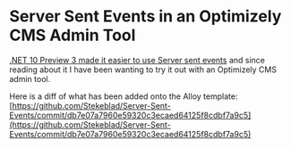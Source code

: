 # Server Sent Events in an Optimizely CMS Admin Tool

[.NET 10 Preview 3 made it easier to use Server sent events](https://github.com/dotnet/core/blob/main/release-notes/10.0/preview/preview3/aspnetcore.md#support-for-server-sent-events-sse)
and since reading about it I have been wanting to try it out with an Optimizely CMS admin tool.

Here is a diff of what has been added onto the Alloy template:
[https://github.com/Stekeblad/Server-Sent-Events/commit/db7e07a7960e59320c3ecaed64125f8cdbf7a9c5](https://github.com/Stekeblad/Server-Sent-Events/commit/db7e07a7960e59320c3ecaed64125f8cdbf7a9c5)
